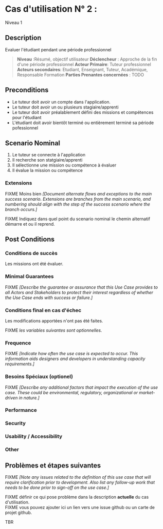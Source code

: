 # Cas d'utilisation N° 2 :  

Niveau 1

##	Description

Evaluer l'étudiant pendant une période professionnel

> **Niveau** :Résumé, objectif utilisateur
> **Déclencheur** : Approche de la fin d'une période professionnel
> **Acteur Primaire**: Tuteur professionnel 
> **Acteurs secondaires**: Etudiant, Enseignant, Tuteur, Académique, Responsable Formation
> **Parties Prenantes concernées** : TODO   
 
 
## Preconditions

- Le tuteur doit avoir un compte dans l'application.
- Le tuteur doit avoir un ou plusieurs stagiaire/apprenti
- Le tuteur doit avoir préalablement défini des missions et compétences pour l'étudiant
- L'étudiant doit avoir  bientôt terminé ou entièrement terminé sa période pofessionnel


## Scenario Nominal

1.	Le tuteur se connecte à l'application
2.	Il recherche son statgiaire/apprenti
3.  Il sélectionne une mission ou compétence à évaluer
4.	Il évalue la mission ou compétence

###	Extensions
FIXME Moins bien _[Document alternate flows and exceptions to the main success scenario. Extensions are branches from the main scenario, and numbering should align with the step of the success scenario where the branch occurs.]_

FIXME Indiquez dans quel point du scenario nominal le chemin alternatif démarre et ou il reprend.


## Post Conditions
### Conditions de succès 

Les missions ont été évaluer.

### Minimal Guarantees
FIXME _[Describe the guarantee or assurance that this Use Case provides to all Actors and Stakeholders to protect their interest regardless of whether the Use Case ends with success or failure.]_

### Conditions final en cas d'échec

Les modifications apportées n'ont pas été faites.


FIXME _les variables suivantes sont optionnelles._

### Frequence
FIXME _[Indicate how often the use case is expected to occur. This information aids designers and developers in understanding capacity requirements.]_   
### Besoins Spéciaux (optionel)  
FIXME _[Describe any additional factors that impact the execution of the use case. These could be environmental, regulatory, organizational or market-driven in nature.]_  
### Performance  
###	Security  
###	Usability / Accessibility  
###	Other  

##	Problèmes et étapes suivantes  
FIXME _[Note any issues related to the definition of this use case that will require clarification prior to development. Also list any follow-up work that needs to be done prior to sign-off on the use case.]_  

FIXME définir ce qui pose problème dans la description **actuelle** du cas d'utilisation.  
FIXME vous pouvez ajouter ici un lien vers une issue github ou un carte de projet github.

TBR
